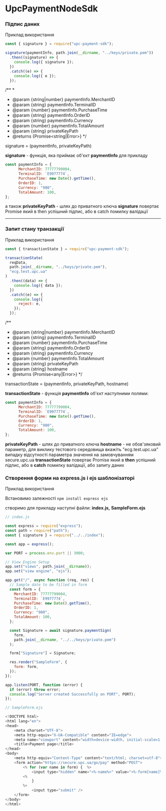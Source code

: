 # UpcPaymentNodeSdk

### Підпис даних

Приклад використання 
```javascript
const { signature } = require("upc-payment-sdk");

signature(paymentInfo, path.join(__dirname, "../keys/private.pem"))
  .then((signature) => {
    console.log({ signature });
  })
  .catch((e) => {
    console.log({ e });
  });
```

/**
 *
 * @param {string|number} paymentInfo.MerchantID
 * @param {string} paymentInfo.TerminalID
 * @param {number} paymentInfo.PurchaseTime
 * @param {string} paymentInfo.OrderID
 * @param {string} paymentInfo.Currency
 * @param {number} paymentInfo.TotalAmount
 * @param {string} privateKeyPath
 * @returns {Promise<string|Error>}
 */
 
 signature = (paymentInfo, privateKeyPath)
 
 **signature** - функція, яка приймає об'єкт **paymentInfo** для прикладу 
```javascript
const paymentInfo = {
	  MerchantID: 77777799004,
	  TerminalID: `E9977774`,
	  PurchaseTime: new Date().getTime(),
	  OrderID: 1,
	  Currency: "980",
	  TotalAmount: 100,
};
```
 а також **privateKeyPath** - шлях до приватного ключа
**signature** повертає Promise який в then успішний підпис, або в catch помилку валідації
 
 
------------


###  Запит стану транзакції

Приклад використання
```javascript
const { transactionState } = require("upc-payment-sdk");

transactionState(
  reqData,
  path.join(__dirname, "../keys/private.pem"),
  "ecg.test.upc.ua"
)
  .then((data) => {
    console.log({ data });
  })
  .catch((e) => {
    console.log({
      reject: e,
    });
  });

```
/**
 * @param {string|number} paymentInfo.MerchantID
 * @param {string} paymentInfo.TerminalID
 * @param {number} paymentInfo.PurchaseTime
 * @param {string} paymentInfo.OrderID
 * @param {string} paymentInfo.Currency
 * @param {number} paymentInfo.TotalAmount
 * @param {string} privateKeyPath
 * @param {string} hostname
 * @returns {Promise<any|Error>}
 */

 transactionState = (paymentInfo, privateKeyPath, hostname)
 
 **transactionState** - функція
 **paymentInfo**  об'єкт наступними полями: 
```javascript
const paymentInfo = {
	  MerchantID: 77777799004,
	  TerminalID: `E9977774`,
	  PurchaseTime: new Date().getTime(),
	  OrderID: 1,
	  Currency: "980",
	  TotalAmount: 100,
};
```
 **privateKeyPath** - шлях до приватного ключа
 **hostname** - не обов'зяковий параметр, для виклику тестового середовища вкажіть "ecg.test.upc.ua" випадку відсутності параметра значення на замовчуванням secure.upc.ua
**transactionState** повертає Promise який в **then** успішний підпис, або в **catch** помилку валідації, або запиту даних




### Створення форми на express.js i ejs шаблонізаторі
Приклад використання

Встановимо залежності
`npm install express ejs`

створимо для прикладу наступні файли: **index.js,** **SampleForm.ejs**

```javascript
// index.js

const express = require("express");
const path = require("path");
const { signature } = require("../../index");

const app = express();

var PORT = process.env.port || 3000;

// View Engine Setup
app.set("views", path.join(__dirname));
app.set("view engine", "ejs");

app.get("/", async function (req, res) {
  // Sample date to be filled in form
  const form = {
    MerchantID: 77777799004,
    TerminalID: `E9977774`,
    PurchaseTime: new Date().getTime(),
    OrderID: 1,
    Currency: "980",
    TotalAmount: 100,
  };

  const Signature = await signature.paymentSign(
    form,
    path.join(__dirname, "../../keys/private.pem")
  );

  form["Signature"] = Signature;

  res.render("SampleForm", {
    form: form,
  });
});

app.listen(PORT, function (error) {
  if (error) throw error;
  console.log("Server created Successfully on PORT", PORT);
});

```
```javascript
// SampleForm.ejs

<!DOCTYPE html>
<html lang="en">
<head>
    <meta charset="UTF-8">
    <meta http-equiv="X-UA-Compatible" content="IE=edge">
    <meta name="viewport" content="width=device-width, initial-scale=1.0">
    <title>Payment page</title>
</head>
<body>
    <meta http-equiv="Content-Type" content="text/html; charset=utf-8">
    <form action="https://secure.upc.ua/go/pay" method="POST">
        <% for (var name in form) {  %>
            <input type="hidden" name="<%-name%>" value="<%-form[name]%>">
        <% 
            }
        %>
            <input type="submit" />
    </form>
</body>
</html>
```
